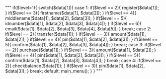 """ if($level>1){
    switch($data[1]){
        case 1:
            if($level == 2){
                register($data[1]);
            }
            if($level == 3){
                firstname($data[1], $data[2]);
            }
            if($level == 4){
                middlename($data[1], $data[2], $data[3]);
            }
            if($level == 5){
                idnumber($data[1], $data[2], $data[3], $data[4]);
            }
            if($level == 6){
                email($data[1], $data[2], $data[3], $data[4], $data[5]);
            }
            break;
        case 2:
            if($level == 2){
                transfer($data[1]);
            }
            if($level == 3){
                amount($data[1], $data[2]);
            }
            if($level == 4){
                pin($data[1], $data[2], $data[3]);
            }
            if($level == 5){
                confirm($data[1], $data[2], $data[3], $data[4]);
            }
            break;
        case 3:
            if($level == 2){
                purchase($data[1]);
            }
            if($level == 3){
                amount($data[1], $data[2]);
            }
            if($level == 4){
                pin($data[1], $data[2], $data[3]);
            }
            if($level == 5){
                confirm($data[1], $data[2], $data[3], $data[4]);
            }
            break;
        case 4:
            if($level == 2){
                checkbalance($data[1]);
            }
            if($level == 3){
                pin($data[1], $data[2], $data[3]);
            }
            break;
        default:
            main_menu();
    }
}
"""